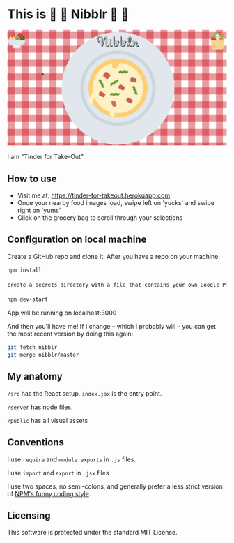 # This is 🍜 🍕 Nibblr 🌮 🍔

![Alt Text](nibblr-walkthrough.gif)

I am "Tinder for Take-Out"

## How to use

* Visit me at: https://tinder-for-takeout.herokuapp.com
* Once your nearby food images load, swipe left on 'yucks' and swipe right on 'yums'
* Click on the grocery bag to scroll through your selections

## Configuration on local machine

Create a GitHub repo and clone it. After you have a repo on your machine:

```sh
npm install

create a secrets directory with a file that contains your own Google Places and Clarifai API keys

npm dev-start
```

App will be running on localhost:3000

And then you'll have me! If I change – which I probably will – you can get the most recent
version by doing this again:

```sh
git fetch nibblr
git merge nibblr/master
```

## My anatomy

`/src` has the React setup. `index.jsx` is the entry point.

`/server` has node files.

`/public` has all visual assets

## Conventions

I use `require` and `module.exports` in `.js` files.

I use `import` and `export` in `.jsx` files

I use two spaces, no semi-colons, and generally prefer a less strict version of
[NPM's funny coding style](https://docs.npmjs.com/misc/coding-style).

## Licensing
This software is protected under the standard MIT License.
